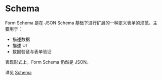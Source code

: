 # Schema

Form Schema 是在 JSON Schema 基础下进行扩展的一种定义表单的规范。主要用于：

- 描述数据
- 描述 UI
- 数据验证与表单验证

表现形式上，Form Schema 仍然是 JSON。

详见 [Schema](/schema/schema/)
